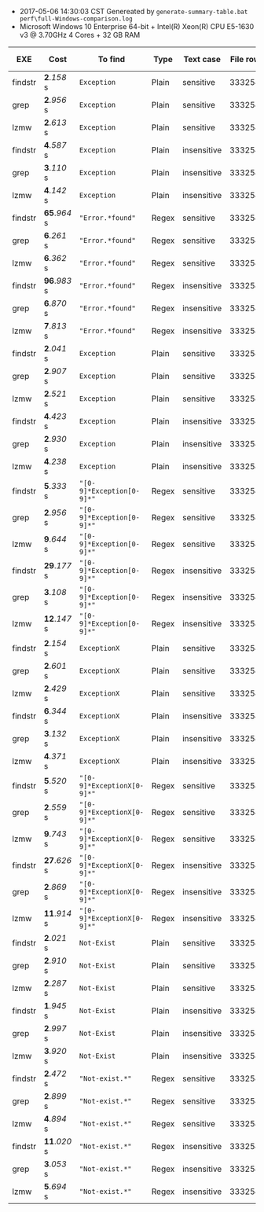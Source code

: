 * 2017-05-06 14:30:03 CST Genereated by ```generate-summary-table.bat perf\full-Windows-comparison.log``` 
* Microsoft Windows 10 Enterprise 64-bit + Intel(R) Xeon(R) CPU E5-1630 v3 @ 3.70GHz 4 Cores + 32 GB RAM 

| EXE | Cost | To find | Type | Text case | File rows | File size | System Info |
| -- | -- | -- | -- | -- | -- | -- | -- |
| findstr | **2**.*158* s | ```Exception``` | Plain | sensitive | 3332543 | 1.39 GB | Windows |
| grep | **2**.*956* s | ```Exception``` | Plain | sensitive | 3332543 | 1.39 GB | Windows |
| lzmw | **2**.*613* s | ```Exception``` | Plain | sensitive | 3332543 | 1.39 GB | Windows |
| findstr | **4**.*587* s | ```Exception``` | Plain | insensitive | 3332543 | 1.39 GB | Windows |
| grep | **3**.*110* s | ```Exception``` | Plain | insensitive | 3332543 | 1.39 GB | Windows |
| lzmw | **4**.*142* s | ```Exception``` | Plain | insensitive | 3332543 | 1.39 GB | Windows |
| findstr | **65**.*964* s | ```"Error.*found"``` | Regex | sensitive | 3332543 | 1.39 GB | Windows |
| grep | **6**.*261* s | ```"Error.*found"``` | Regex | sensitive | 3332543 | 1.39 GB | Windows |
| lzmw | **6**.*362* s | ```"Error.*found"``` | Regex | sensitive | 3332543 | 1.39 GB | Windows |
| findstr | **96**.*983* s | ```"Error.*found"``` | Regex | insensitive | 3332543 | 1.39 GB | Windows |
| grep | **6**.*870* s | ```"Error.*found"``` | Regex | insensitive | 3332543 | 1.39 GB | Windows |
| lzmw | **7**.*813* s | ```"Error.*found"``` | Regex | insensitive | 3332543 | 1.39 GB | Windows |
| findstr | **2**.*041* s | ```Exception``` | Plain | sensitive | 3332543 | 1.39 GB | Windows |
| grep | **2**.*907* s | ```Exception``` | Plain | sensitive | 3332543 | 1.39 GB | Windows |
| lzmw | **2**.*521* s | ```Exception``` | Plain | sensitive | 3332543 | 1.39 GB | Windows |
| findstr | **4**.*423* s | ```Exception``` | Plain | insensitive | 3332543 | 1.39 GB | Windows |
| grep | **2**.*930* s | ```Exception``` | Plain | insensitive | 3332543 | 1.39 GB | Windows |
| lzmw | **4**.*238* s | ```Exception``` | Plain | insensitive | 3332543 | 1.39 GB | Windows |
| findstr | **5**.*333* s | ```"[0-9]*Exception[0-9]*"``` | Regex | sensitive | 3332543 | 1.39 GB | Windows |
| grep | **2**.*956* s | ```"[0-9]*Exception[0-9]*"``` | Regex | sensitive | 3332543 | 1.39 GB | Windows |
| lzmw | **9**.*644* s | ```"[0-9]*Exception[0-9]*"``` | Regex | sensitive | 3332543 | 1.39 GB | Windows |
| findstr | **29**.*177* s | ```"[0-9]*Exception[0-9]*"``` | Regex | insensitive | 3332543 | 1.39 GB | Windows |
| grep | **3**.*108* s | ```"[0-9]*Exception[0-9]*"``` | Regex | insensitive | 3332543 | 1.39 GB | Windows |
| lzmw | **12**.*147* s | ```"[0-9]*Exception[0-9]*"``` | Regex | insensitive | 3332543 | 1.39 GB | Windows |
| findstr | **2**.*154* s | ```ExceptionX``` | Plain | sensitive | 3332543 | 1.39 GB | Windows |
| grep | **2**.*601* s | ```ExceptionX``` | Plain | sensitive | 3332543 | 1.39 GB | Windows |
| lzmw | **2**.*429* s | ```ExceptionX``` | Plain | sensitive | 3332543 | 1.39 GB | Windows |
| findstr | **6**.*344* s | ```ExceptionX``` | Plain | insensitive | 3332543 | 1.39 GB | Windows |
| grep | **3**.*132* s | ```ExceptionX``` | Plain | insensitive | 3332543 | 1.39 GB | Windows |
| lzmw | **4**.*371* s | ```ExceptionX``` | Plain | insensitive | 3332543 | 1.39 GB | Windows |
| findstr | **5**.*520* s | ```"[0-9]*ExceptionX[0-9]*"``` | Regex | sensitive | 3332543 | 1.39 GB | Windows |
| grep | **2**.*559* s | ```"[0-9]*ExceptionX[0-9]*"``` | Regex | sensitive | 3332543 | 1.39 GB | Windows |
| lzmw | **9**.*743* s | ```"[0-9]*ExceptionX[0-9]*"``` | Regex | sensitive | 3332543 | 1.39 GB | Windows |
| findstr | **27**.*626* s | ```"[0-9]*ExceptionX[0-9]*"``` | Regex | insensitive | 3332543 | 1.39 GB | Windows |
| grep | **2**.*869* s | ```"[0-9]*ExceptionX[0-9]*"``` | Regex | insensitive | 3332543 | 1.39 GB | Windows |
| lzmw | **11**.*914* s | ```"[0-9]*ExceptionX[0-9]*"``` | Regex | insensitive | 3332543 | 1.39 GB | Windows |
| findstr | **2**.*021* s | ```Not-Exist``` | Plain | sensitive | 3332543 | 1.39 GB | Windows |
| grep | **2**.*910* s | ```Not-Exist``` | Plain | sensitive | 3332543 | 1.39 GB | Windows |
| lzmw | **2**.*287* s | ```Not-Exist``` | Plain | sensitive | 3332543 | 1.39 GB | Windows |
| findstr | **1**.*945* s | ```Not-Exist``` | Plain | insensitive | 3332543 | 1.39 GB | Windows |
| grep | **2**.*997* s | ```Not-Exist``` | Plain | insensitive | 3332543 | 1.39 GB | Windows |
| lzmw | **3**.*920* s | ```Not-Exist``` | Plain | insensitive | 3332543 | 1.39 GB | Windows |
| findstr | **2**.*472* s | ```"Not-exist.*"``` | Regex | sensitive | 3332543 | 1.39 GB | Windows |
| grep | **2**.*899* s | ```"Not-exist.*"``` | Regex | sensitive | 3332543 | 1.39 GB | Windows |
| lzmw | **4**.*894* s | ```"Not-exist.*"``` | Regex | sensitive | 3332543 | 1.39 GB | Windows |
| findstr | **11**.*020* s | ```"Not-exist.*"``` | Regex | insensitive | 3332543 | 1.39 GB | Windows |
| grep | **3**.*053* s | ```"Not-exist.*"``` | Regex | insensitive | 3332543 | 1.39 GB | Windows |
| lzmw | **5**.*694* s | ```"Not-exist.*"``` | Regex | insensitive | 3332543 | 1.39 GB | Windows |
